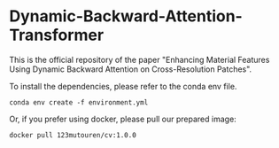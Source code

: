 # Dynamic-Backward-Attention-Transformer
This is the official repository of the paper "Enhancing Material Features Using Dynamic Backward Attention on Cross-Resolution Patches".

To install the dependencies, please refer to the conda env file.
```
conda env create -f environment.yml
```

Or, if you prefer using docker, please pull our prepared image:

```
docker pull 123mutouren/cv:1.0.0
```

